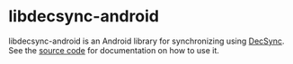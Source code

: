libdecsync-android
==================

libdecsync-android is an Android library for synchronizing using [DecSync](https://github.com/39aldo39/DecSync). See the [source code](src/main/java/org/decsync/library/Decsync.kt) for documentation on how to use it.
